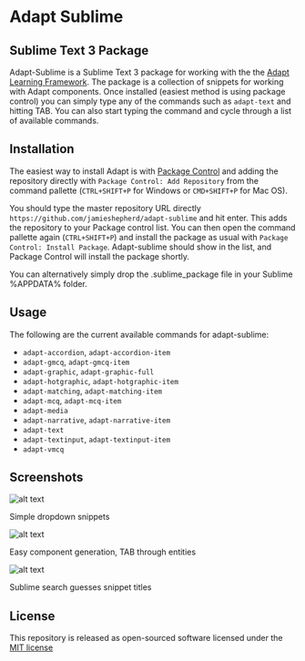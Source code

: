 # Adapt Sublime
## Sublime Text 3 Package

Adapt-Sublime is a Sublime Text 3 package for working with the the [Adapt Learning Framework](https://github.com/adaptlearning/adapt_framework). The package is a collection of snippets for working with Adapt components. Once installed (easiest method is using package control) you can simply type any of the commands such as `adapt-text` and hitting TAB. You can also start typing the command and cycle through a list of available commands.

## Installation

The easiest way to install Adapt is with [Package Control](https://sublime.wbond.net/) and adding the repository directly with `Package Control: Add Repository` from the command pallette (`CTRL+SHIFT+P` for Windows or `CMD+SHIFT+P` for Mac OS).

You should type the master repository URL directly `https://github.com/jamieshepherd/adapt-sublime` and hit enter. This adds the repository to your Package control list. You can then open the command pallette again (`CTRL+SHIFT+P`) and install the package as usual with `Package Control: Install Package`. Adapt-sublime should show in the list, and Package Control will install the package shortly.

You can alternatively simply drop the .sublime_package file in your Sublime %APPDATA% folder.

## Usage

The following are the current available commands for adapt-sublime:

- `adapt-accordion`, `adapt-accordion-item`
- `adapt-gmcq`, `adapt-gmcq-item`
- `adapt-graphic`, `adapt-graphic-full`
- `adapt-hotgraphic`, `adapt-hotgraphic-item`
- `adapt-matching`, `adapt-matching-item`
- `adapt-mcq`, `adapt-mcq-item`
- `adapt-media`
- `adapt-narrative`, `adapt-narrative-item`
- `adapt-text`
- `adapt-textinput`, `adapt-textinput-item`
- `adapt-vmcq`

## Screenshots

![alt text](https://github.com/jamieshepherd/adapt-sublime/raw/dev/Images/adapt-sublime-1.jpg "Simple dropdown snippets")

Simple dropdown snippets

![alt text](https://github.com/jamieshepherd/adapt-sublime/raw/dev/Images/adapt-sublime-2.jpg  "Easy component generation, TAB through entities")

Easy component generation, TAB through entities

![alt text](https://github.com/jamieshepherd/adapt-sublime/raw/dev/Images/adapt-sublime-3.jpg  "Sublime search guesses snippet titles")

Sublime search guesses snippet titles

## License

This repository is released as open-sourced software licensed under the [MIT license](http://opensource.org/licenses/MIT)

